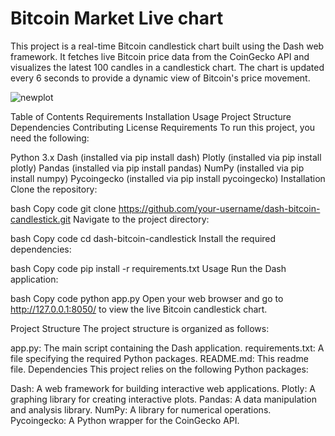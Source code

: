 # Bitcoin Market Live chart
This project is a real-time Bitcoin candlestick chart built using the Dash web framework. It fetches live Bitcoin price data from the CoinGecko API and visualizes the latest 100 candles in a candlestick chart. The chart is updated every 6 seconds to provide a dynamic view of Bitcoin's price movement.


![newplot](https://github.com/akhilkarthik/bitcoin_Live_chart/assets/40953068/d130578b-0326-4171-abcd-29dba5fee28c)

Table of Contents
Requirements
Installation
Usage
Project Structure
Dependencies
Contributing
License
Requirements
To run this project, you need the following:

Python 3.x
Dash (installed via pip install dash)
Plotly (installed via pip install plotly)
Pandas (installed via pip install pandas)
NumPy (installed via pip install numpy)
Pycoingecko (installed via pip install pycoingecko)
Installation
Clone the repository:

bash
Copy code
git clone https://github.com/your-username/dash-bitcoin-candlestick.git
Navigate to the project directory:

bash
Copy code
cd dash-bitcoin-candlestick
Install the required dependencies:

bash
Copy code
pip install -r requirements.txt
Usage
Run the Dash application:

bash
Copy code
python app.py
Open your web browser and go to http://127.0.0.1:8050/ to view the live Bitcoin candlestick chart.

Project Structure
The project structure is organized as follows:

app.py: The main script containing the Dash application.
requirements.txt: A file specifying the required Python packages.
README.md: This readme file.
Dependencies
This project relies on the following Python packages:

Dash: A web framework for building interactive web applications.
Plotly: A graphing library for creating interactive plots.
Pandas: A data manipulation and analysis library.
NumPy: A library for numerical operations.
Pycoingecko: A Python wrapper for the CoinGecko API.
